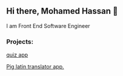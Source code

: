 ## Hi there, Mohamed Hassan 👋 
I am Front End Software Engineer
### Projects:
[quiz app](https://iscadeeye.github.io/Triva-quiz-app/)

[Pig latin translator app.](https://iscadeeye.github.io/pig-latin-translator-app/)

